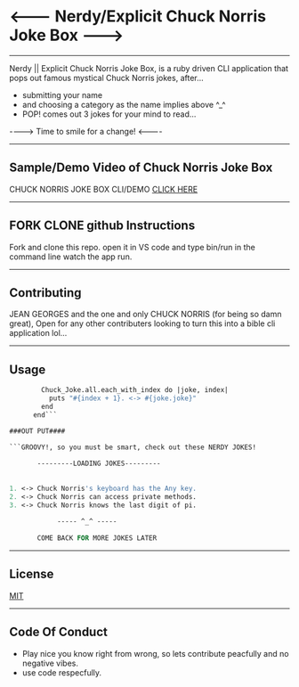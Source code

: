 # <--- Nerdy/Explicit Chuck Norris Joke Box --->
----
Nerdy || Explicit Chuck Norris Joke Box, is a ruby driven CLI application that pops out famous mystical Chuck Norris jokes, after...
- submitting your name
- and choosing a category as the name implies above ^_^ 
- POP! comes out 3 jokes for your mind to read...

----> Time to smile for a change! <----

----

## Sample/Demo Video of Chuck Norris Joke Box

CHUCK NORRIS JOKE BOX CLI/DEMO
[CLICK HERE](https://youtu.be/9_fkjZMNPUY)


---

## FORK CLONE github Instructions

Fork and clone this repo.
open it in VS code and type bin/run in the command line
watch the app run.

---
## Contributing
JEAN GEORGES and the one and only 
CHUCK NORRIS (for being so damn great),
Open for any other contributers looking to turn this into a bible cli application lol...

---
##              Usage

``` def jokeslist_with_index
        Chuck_Joke.all.each_with_index do |joke, index|
          puts "#{index + 1}. <-> #{joke.joke}"  
        end
      end```

###OUT PUT####

```GROOVY!, so you must be smart, check out these NERDY JOKES!
 
       ---------LOADING JOKES---------       
 
 
1. <-> Chuck Norris's keyboard has the Any key.
2. <-> Chuck Norris can access private methods.
3. <-> Chuck Norris knows the last digit of pi.
 
            ----- ^_^ -----                
 
       COME BACK FOR MORE JOKES LATER      
```

---
## License
[MIT](https://choosealicense.com/licenses/mit/)

---
## Code Of Conduct

- Play nice you know right from wrong, so lets contribute peacfully and no negative vibes. 
- use code respecfully.